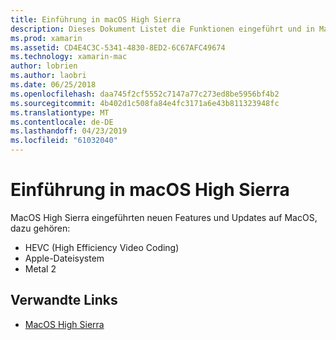 ```yaml
---
title: Einführung in macOS High Sierra
description: Dieses Dokument Listet die Funktionen eingeführt und in MacOS High Sierra und Links zu Apple allgemeine Beschreibung des Updates verbessert.
ms.prod: xamarin
ms.assetid: CD4E4C3C-5341-4830-8ED2-6C67AFC49674
ms.technology: xamarin-mac
author: lobrien
ms.author: laobri
ms.date: 06/25/2018
ms.openlocfilehash: daa745f2cf5552c7147a77c273ed8be5956bf4b2
ms.sourcegitcommit: 4b402d1c508fa84e4fc3171a6e43b811323948fc
ms.translationtype: MT
ms.contentlocale: de-DE
ms.lasthandoff: 04/23/2019
ms.locfileid: "61032040"
---
```

# <a name="introduction-to-macos-high-sierra"></a>Einführung in macOS High Sierra

MacOS High Sierra eingeführten neuen Features und Updates auf MacOS, dazu gehören:

- HEVC (High Efficiency Video Coding)
- Apple-Dateisystem
- Metal 2

## <a name="related-links"></a>Verwandte Links

- [MacOS High Sierra](https://www.apple.com/macos/high-sierra/)
